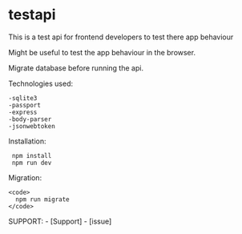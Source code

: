 # testapi

This is a test api for frontend developers to test there app behaviour 

Might be useful to test the app behaviour in the browser.

Migrate database before running the api.

Technologies used:

    -sqlite3
    -passport
    -express
    -body-parser
    -jsonwebtoken

Installation:

     npm install
     npm run dev

Migration:

    <code>
      npm run migrate
    </code>

SUPPORT:
    - [Support]
    - [issue]
